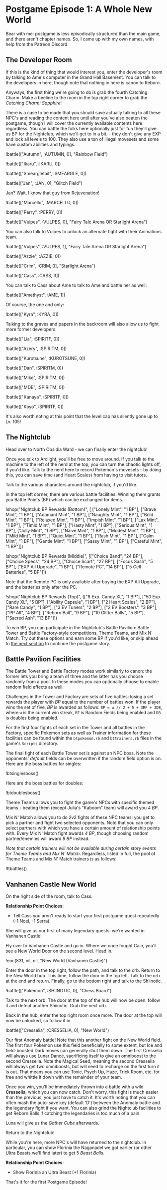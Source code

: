 # Postgame Episode 1: A Whole New World

Bear with me: postgame is less episodically structured than the main game, and there aren't chapter names. So, I came up with my own names, with help from the Patreon Discord.

## The Developer Room

If this is the kind of thing that would interest you, enter the developer's room by talking to Ame's computer in the Grand Hall Basement. You can talk to the developers in here, though note that nothing in here is canon to Reborn.

Anyways, the first thing we're going to do is grab the fourth Catching Charm. Make a beeline to the room in the top right corner to grab the *Catching Charm: Sapphire*!

There is a case to be made that you should save actually talking to all these NPC's and reading the content here until after you've also beaten the postgame, though I will cover the currently available contents here regardless. You can battle the folks here optionally just for fun they'll give us BP for the Nightclub, which we'll get to in a bit. - they don't give any EXP and lock all levels to 100. They also use a ton of illegal movesets and some have custom abilities and typings.

!battle(["Autumn", :AUTUMN, 0], "Rainbow Field")

!battle(["Ikaru", :IKARU, 0])

!battle(["Smeargletail", :SMEARGLE, 0])

!battle(["Jan", :JAN, 0], "Glitch Field")

Jan? Wait, I know that guy from Rejuvenation!

!battle(["Marcello", :MARCELLO, 0])

!battle(["Perry", :PERRY, 0])

!battle(["Vulpes", :VULPES, 0], "Fairy Tale Arena OR Starlight Arena")

You can also talk to Vulpes to unlock an alternate fight with their Animations team.

!battle(["Vulpes", :VULPES, 1], "Fairy Tale Arena OR Starlight Arena")

!battle(["Azzie", :AZZIE, 0])

!battle(["Crim", :CRIM, 0], "Starlight Arena")

!battle(["Cass", :CASS, 3])

You can talk to Cass about Ame to talk to Ame and battle her as well:

!battle(["Amethyst", :AME, 1])

Of course, the one and only:

!battle(["Kyra", :KYRA, 0])

Talking to the graves and papers in the backroom will also allow us to fight more former developers:

!battle(["Lia", :SPIRITF, 0])

!battle(["Azery", :SPIRITM, 0])

!battle(["Kurotsune", :KUROTSUNE, 0])

!battle(["Dan", :SPIRITM, 0])

!battle(["Mike", :SPIRITM, 0])

!battle(["MDE", :SPIRITM, 0])

!battle(["Kanaya", :SPIRITF, 0])

!battle(["Koyo", :SPIRITF, 0])

It's also worth noting at this point that the level cap has silently gone up to Lv. 105!

## The Nightclub

Head over to North Obsidia Ward - we can finally enter the nightclub!

Once you talk to Arclight, you'll be free to move around. If you talk to the machine to the left of the nerd at the top, you can turn the chaotic lights off, if you'd like. Talk to the nerd here to record Pokemon's movesets - by doing this, you can save time (and Heart Scales) from having to visit tutors.

Talk to the various characters around the nightclub, if you'd like.

In the top left corner, there are various battle facilities. Winning them grants you Battle Points (BP) which can be exchanged for items.

!shop("Nightclub BP Rewards (Bottom)", [    ["Lonely Mint", "1 BP"], ["Brave Mint", "1 BP"], ["Adamant Mint", "1 BP"], ["Naughty Mint", "1 BP"], ["Bold Mint", "1 BP"], ["Relaxed Mint", "1 BP"], ["Impish Mint", "1 BP"], ["Lax Mint", "1 BP"], ["Timid Mint", "1 BP"], ["Hasty Mint", "1 BP"], ["Serious Mint", "1 BP"], ["Jolly Mint", "1 BP"], ["Naive Mint", "1 BP"], ["Modest Mint", "1 BP"], ["Mild Mint", "1 BP"], ["Quiet Mint", "1 BP"], ["Rash Mint", "1 BP"], ["Calm Mint", "1 BP"], ["Gentle Mint", "1 BP"], ["Sassy Mint", "1 BP"], ["Careful Mint", "1 BP"]])

!shop("Nightclub BP Rewards (Middle)", [["Choice Band", "24 BP"], ["Choice Specs", "24 BP"], ["Choice Scarf", "27 BP"], ["Focus Sash", "5 BP"], ["EXP All Upgrade", "1 BP"], ["Remote PC", "14 BP"], ["5 Cell Batteries", "5 BP"]])

Note that the Remote PC is only available after buying the EXP All Upgrade, and the batteries only after the PC.

!shop("Nightclub BP Rewards (Top)", [["8 Exp. Candy XL", "1 BP"], ["50 Exp. Candy XL", "5 BP"], ["Ability Capsule", "1 BP"], ["2 Heart Scales", "2 BP"], ["Rare Candy", "1 BP"], ["3 EV Tuners", "2 BP"], ["2 EV Boosters", "3 BP"], ["PP All", "4 BP"], ["Reborn Ball", "9 BP"], ["10 Glitter Balls", "5 BP"], ["Sacred Ash", "13 BP"]])

To win BP, you can participate in the Nightclub's Battle Pavilion: Battle Tower and Battle Factory-style competitions, Theme Teams, and Mix N' Match. Try out these options and earn some BP if you'd like, or skip ahead to [the next section](#vanhanen-castle-new-world) to continue the postgame story.

## Battle Pavilion Facilities

The Battle Tower and Battle Factory modes work similarly to canon: the former lets you bring a team of three and the latter has you choose randomly from a pool. In these modes you can optionally choose to enable random field effects as well.

Challenges in the Tower and Factory are sets of five battles: losing a set rewards the player with *BP* equal to the number of battles won. If the player wins the set of five, *BP* is awarded as follows: `BP = w // 2 + 5 + 3RF + 3DB`, where `w` is the current win streak, `RF` is Random Fields being enabled and `DB` is doubles being enabled.

For the first four fights of each set in the Tower and all battles in the Factory, specific Pokemon sets as well as Trainer information for these facilities can be found within the `btpokemon.rb` and `bttrainers.rb` files in the game's `Scripts` directory.

The final fight of each Battle Tower set is against an NPC boss. Note the opponents' *default* fields can be overwritten if the random field option is on. Here are the boss battles for singles:

!btsinglesboss()

Here are the boss battles for doubles:

!btdoublesboss()

Theme Teams allows you to fight the game's NPCs with specific themed teams - beating them (except Julia's "Kaboom" team) will award you *4 BP*.

Mix N' Match allows you to do 2v2 fights of these NPC teams: you get to pick a partner and fight two selected opponents. Note that you can only select partners with which you have a certain amount of relationship points with. Every Mix N' Match fight awards *4 BP*, though choosing random partner/enemies will award *8 BP* instead.

*Note that certain trainers will not be available during certain story events for Theme Teams and Mix N' Match*. Regardless, listed in full, the pool of Theme Teams and Mix N' Match trainers is as follows:

!ttbattles()

## Vanhanen Castle New World

On the right side of the room, talk to Cass.

**Relationship Point Choices**:
- Tell Cass you aren't ready to start your first postgame quest repeatedly (-1 Noel, -1 Serra)

She will give us our first of many legendary quests: we're wanted in Vanhanen Castle!

Fly over to Vanhanen Castle and go in. Where we once fought Cain, you'll see a New World Door on the second level. Head in.

!enc(831, nil, nil, "New World (Vanhanen Castle)")

Enter the door in the top right, follow the path, and talk to the orb. Return to the New World hub. This time, follow the door in the top left. Talk to the orb at the end and return. Finally, go to the bottom right and talk to the Shiinotic.

!battle(["Pokemon", :SHIINOTIC, 0], "Chess Board")

Talk to the next orb. The door at the top of the hub will now be open: follow it and defeat another Shiinotic. Grab the next orb.

Back in the hub, enter the top right room once more. The door at the top will now be unlocked, so follow it in.

!battle(["Cresselia", :CRESSELIA, 0], "New World")

Our first Anomaly battle! Note that this another fight on the New World field. The first four Pokemon use this field beneficially to some extent, but Ice and field-boosted Dark moves can generally shut them down. The first Cresselia will always use Lunar Dance, sacrificing itself to give an omniboost to the second Cresselia. Note the Magical Seed, meaning the second Cresselia will always get two omniboosts, but will need to recharge on the first turn it is out. That means you can use Toxic, Psych Up, Haze, Trick Room, etc. for free and whittle it down with the remainder of your team.

Once you win, you'll be immediately thrown into a battle with a wild **Cresselia**, which you can now catch. Don't worry, this fight is much easier than the previous, you just have to catch it. It's worth noting that you can often mash the auto-save key (default 'D') between the Anomaly battle and the legendary fight if you want. You can also grind the Nightclub facilities to get Reborn Balls if catching the legendaries is too much of a pain.

Luna will give us the *Gather Cube* afterwards.

Return to the Nightclub!

While you're here, more NPC's will have returned to the nightclub. In particular, you can show Florinia the Naganadel we got earlier (or other Ultra Beasts we'll find later) to get 5 *Beast Balls*.

**Relationship Point Choices**:
- Show Florinia an Ultra Beast (+1 Florinia)

That's it for the first Postgame Episode!
